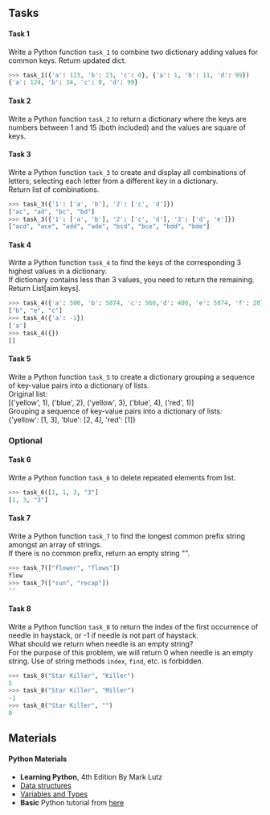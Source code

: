 
## Tasks

#### Task 1
Write a Python function `task_1` to combine two dictionary adding values for common keys. Return updated dict.
```python
>>> task_1({'a': 123, 'b': 23, 'c': 0}, {'a': 1, 'b': 11, 'd': 99})
{'a': 124, 'b': 34, 'c': 0, 'd': 99}
```

#### Task 2
Write a Python function `task_2` to return a dictionary where the keys are numbers between 1 and 15 (both included) and the values are square of keys.

#### Task 3
Write a Python function `task_3` to create and display all combinations of letters, selecting each letter from a different key in a dictionary.  
Return list of combinations.
```python
>>> task_3({'1': ['a', 'b'], '2': ['c', 'd']})
["ac", "ad", "bc", "bd"]
>>> task_3({'1': ['a', 'b'], '2': ['c', 'd'], '3': ['d', 'e']})
["acd", "ace", "add", "ade", "bcd", "bce", "bdd", "bde"]
```

#### Task 4
Write a Python function `task_4` to find the keys of the corresponding 3 highest values in a dictionary.  
If dictionary contains less than 3 values, you need to return the remaining.  
Return List[aim keys].
```python
>>> task_4({'a': 500, 'b': 5874, 'c': 560,'d': 400, 'e': 5874, 'f': 20})
["b", "e", "c"]
>>> task_4({'a': -1})
['a']
>>> task_4({})
[]
```

#### Task 5
Write a Python function `task_5` to create a dictionary grouping a sequence of key-value pairs into a dictionary of lists.  
Original list:  
[('yellow', 1), ('blue', 2), ('yellow', 3), ('blue', 4), ('red', 1)]  
Grouping a sequence of key-value pairs into a dictionary of lists:  
{'yellow': [1, 3], 'blue': [2, 4], 'red': [1]}

### Optional

#### Task 6
Write a Python function `task_6` to delete repeated elements from list.
```python
>>> task_6([1, 1, 3, "3"]
[1, 3, "3"]
```

#### Task 7
Write a Python function `task_7` to find the longest common prefix string amongst an array of strings.  
If there is no common prefix, return an empty string "".  
```python
>>> task_7(["flower", "flows"])
flow
>>> task_7(["sun", "recap"])
""
```

#### Task 8
Write a Python function `task_8` to return the index of the first occurrence of needle in haystack, or -1 if needle is not part of haystack.  
What should we return when needle is an empty string?  
For the purpose of this problem, we will return 0 when needle is an empty string.
Use of string methods `index`, `find`, etc. is forbidden.

```python
>>> task_8("Star Killer", "Killer")
5
>>> task_8("Star Killer", "Miller")
-1
>>> task_8("Star Killer", "")
0
```

## Materials

#### Python Materials
* __Learning Python__, 4th Edition By Mark Lutz
* [Data structures](https://docs.python.org/3.6/tutorial/datastructures.html)
* [Variables and Types](https://www.learnpython.org/en/Variables_and_Types)
* __Basic__ Python tutorial from [here](https://www.tutorialspoint.com/python/index.htm)